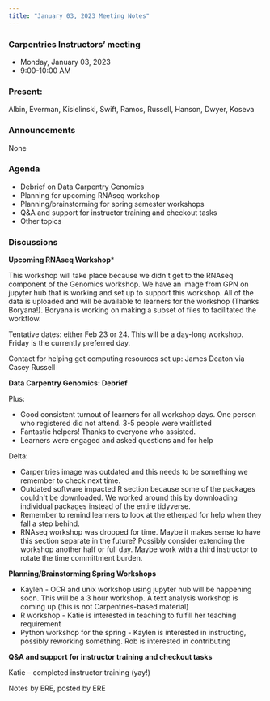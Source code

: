 ```yaml
---
title: "January 03, 2023 Meeting Notes"
---
```

### Carpentries Instructors’ meeting
- Monday, January 03, 2023
- 9:00-10:00 AM

### Present:
Albin, Everman, Kisielinski, Swift, Ramos, Russell, Hanson, Dwyer, Koseva

### Announcements
None

### Agenda
- Debrief on Data Carpentry Genomics
- Planning for upcoming RNAseq workshop
- Planning/brainstorming for spring semester workshops
- Q&A and support for instructor training and checkout tasks
- Other topics

### Discussions

**Upcoming RNAseq Workshop***

This workshop will take place because we didn't get to the RNAseq component of the Genomics workshop.
We have an image from GPN on jupyter hub that is working and set up to support this workshop. All of the data is uploaded and will be available to learners for the workshop (Thanks Boryana!). Boryana is working on making a subset of files to facilitated the workflow.

Tentative dates: either Feb 23 or 24. This will be a day-long workshop. Friday is the currently preferred day.

Contact for helping get computing resources set up: James Deaton via Casey Russell


**Data Carpentry Genomics: Debrief**

Plus:
- Good consistent turnout of learners for all workshop days. One person who registered did not attend. 3-5 people were waitlisted
- Fantastic helpers! Thanks to everyone who assisted.
- Learners were engaged and asked questions and for help

Delta:
- Carpentries image was outdated and this needs to be something we remember to check next time.
- Outdated software impacted R section because some of the packages couldn't be downloaded. We worked around this by downloading individual packages instead of the entire tidyverse.
- Remember to remind learners to look at the etherpad for help when they fall a step behind.
- RNAseq workshop was dropped for time. Maybe it makes sense to have this section separate in the future? Possibly consider extending the workshop another half or full day. Maybe work with a third instructor to rotate the time committment burden.

**Planning/Brainstorming Spring Workshops**

- Kaylen - OCR and unix workshop using jupyter hub will be happening soon. This will be a 3 hour workshop. A text analysis workshop is coming up (this is not Carpentries-based material)
- R workshop - Katie is interested in teaching to fulfill her teaching requirement
- Python workshop for the spring - Kaylen is interested in instructing, possibly reworking something. Rob is interested in contributing

**Q&A and support for instructor training and checkout tasks**

Katie – completed instructor training (yay!)


Notes by ERE, posted by ERE
